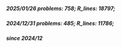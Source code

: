 ##### 2025/01/26   problems: 758;   R_lines: 18797;
##### 2024/12/31   problems: 485;   R_lines: 11786;
##### since 2024/12
